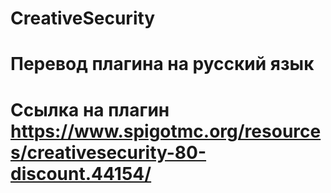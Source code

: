 # CreativeSecurity
# Перевод плагина на русский язык
# Ссылка на плагин https://www.spigotmc.org/resources/creativesecurity-80-discount.44154/
